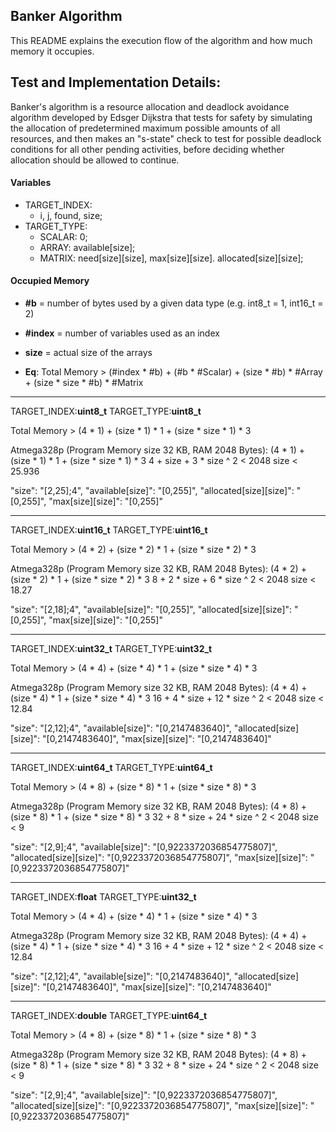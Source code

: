 ## Banker Algorithm
This README explains the execution flow of the algorithm and how much memory it occupies.

## Test and Implementation Details:
Banker's algorithm is a resource allocation and deadlock avoidance algorithm developed by Edsger Dijkstra that tests 
for safety by simulating the allocation of predetermined maximum possible amounts of all resources, and then 
makes an "s-state" check to test for possible deadlock conditions for all other pending activities, 
before deciding whether allocation should be allowed to continue.

#### Variables
* TARGET_INDEX:  
	- i, j, found, size;
* TARGET_TYPE:
	- SCALAR: 0;  
	- ARRAY: available[size];
	- MATRIX: need[size][size], max[size][size]. allocated[size][size];

#### Occupied Memory
* **#b** = number of bytes used by a given data type (e.g. int8_t = 1, int16_t = 2)  
* **#index** = number of variables used as an index  
* **size** = actual size of the arrays  

* **Eq**: Total Memory > (#index * #b) + (#b * #Scalar) + (size * #b) * #Array + (size * size * #b) * #Matrix

*******************
TARGET_INDEX:<b>uint8_t</b>
TARGET_TYPE:<b>uint8_t</b>

Total Memory > (4 * 1) + (size * 1) * 1 + (size * size * 1) * 3

Atmega328p (Program Memory size 32 KB, RAM 2048 Bytes):
(4 * 1) + (size * 1) * 1 + (size * size * 1) * 3
4 + size + 3 * size ^ 2 < 2048
size < 25.936

"size": "[2,25];4",
"available[size]": "[0,255]",
"allocated[size][size]": "[0,255]",
"max[size][size]": "[0,255]"

*******************
TARGET_INDEX:<b>uint16_t</b>
TARGET_TYPE:<b>uint16_t</b>

Total Memory > (4 * 2) + (size * 2) * 1 + (size * size * 2) * 3

Atmega328p (Program Memory size 32 KB, RAM 2048 Bytes):
(4 * 2) + (size * 2) * 1 + (size * size * 2) * 3
8 + 2 * size + 6 * size ^ 2 < 2048
size < 18.27

"size": "[2,18];4",
"available[size]": "[0,255]",
"allocated[size][size]": "[0,255]",
"max[size][size]": "[0,255]"

*******************
TARGET_INDEX:<b>uint32_t</b>
TARGET_TYPE:<b>uint32_t</b>

Total Memory > (4 * 4) + (size * 4) * 1 + (size * size * 4) * 3

Atmega328p (Program Memory size 32 KB, RAM 2048 Bytes):
(4 * 4) + (size * 4) * 1 + (size * size * 4) * 3
16 + 4 * size + 12 * size ^ 2 < 2048
size < 12.84

"size": "[2,12];4",
"available[size]": "[0,2147483640]",
"allocated[size][size]": "[0,2147483640]",
"max[size][size]": "[0,2147483640]"

*******************
TARGET_INDEX:<b>uint64_t</b>
TARGET_TYPE:<b>uint64_t</b>

Total Memory > (4 * 8) + (size * 8) * 1 + (size * size * 8) * 3

Atmega328p (Program Memory size 32 KB, RAM 2048 Bytes):
(4 * 8) + (size * 8) * 1 + (size * size * 8) * 3
32 + 8 * size + 24 * size ^ 2 < 2048
size < 9

"size": "[2,9];4",
"available[size]": "[0,9223372036854775807]",
"allocated[size][size]": "[0,9223372036854775807]",
"max[size][size]": "[0,9223372036854775807]"

*******************
TARGET_INDEX:<b>float</b>
TARGET_TYPE:<b>uint32_t</b>

Total Memory > (4 * 4) + (size * 4) * 1 + (size * size * 4) * 3

Atmega328p (Program Memory size 32 KB, RAM 2048 Bytes):
(4 * 4) + (size * 4) * 1 + (size * size * 4) * 3
16 + 4 * size + 12 * size ^ 2 < 2048
size < 12.84

"size": "[2,12];4",
"available[size]": "[0,2147483640]",
"allocated[size][size]": "[0,2147483640]",
"max[size][size]": "[0,2147483640]"

*******************
TARGET_INDEX:<b>double</b>
TARGET_TYPE:<b>uint64_t</b>

Total Memory > (4 * 8) + (size * 8) * 1 + (size * size * 8) * 3

Atmega328p (Program Memory size 32 KB, RAM 2048 Bytes):
(4 * 8) + (size * 8) * 1 + (size * size * 8) * 3
32 + 8 * size + 24 * size ^ 2 < 2048
size < 9

"size": "[2,9];4",
"available[size]": "[0,9223372036854775807]",
"allocated[size][size]": "[0,9223372036854775807]",
"max[size][size]": "[0,9223372036854775807]"




